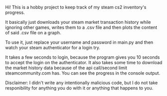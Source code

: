Hi! This is a hobby project to keep track of my steam cs2 inventory's progress.

It basically just downloads your steam market transaction history while ignoring other games, writes them to a .csv file and then plots the content of said .csv file on a graph.

To use it, just replace your username and password in main.py and then watch your steam authenticator for a login try.

It takes a few seconds to login, because the program gives you 10 seconds to accept the login on the authenticator. It also takes some time to download the market history data because of the api call/second limit steamcommunity.com has. You can see the progress in the console output.

Disclaimer: I didn't write any intentionally malicious code, but I do not take responibility for anything you do with it or anything that happens to you.
